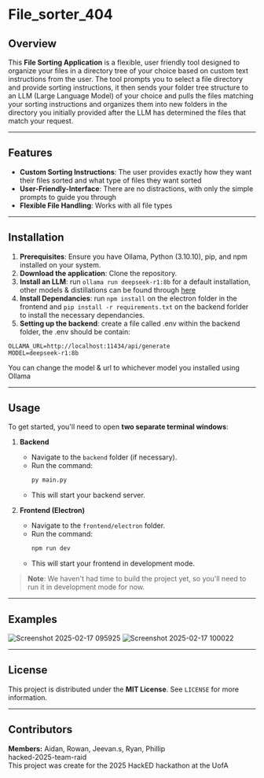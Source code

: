 # File_sorter_404

## Overview
This **File Sorting Application** is a flexible, user friendly tool designed to organize your files in a directory tree of your choice based on custom text instructions from the user. The tool prompts you to select a file directory and provide sorting instructions, it then sends your folder tree structure to an LLM (Large Language Model) of your choice and pulls the files matching your sorting instructions and organizes them into new folders in the directory you initially provided after the LLM has determined the files that match your request.

---

## Features
- **Custom Sorting Instructions**: The user provides exactly how they want their files sorted and what type of files they want sorted
- **User-Friendly-Interface**: There are no distractions, with only the simple prompts to guide you through
- **Flexible File Handling**: Works with all file types

---

## Installation
1. **Prerequisites**: Ensure you have Ollama, Python (3.10.10), pip, and npm installed on your system.
3. **Download the application**: Clone the repository.
4. **Install an LLM**: run `ollama run deepseek-r1:8b` for a default installation, other models & distillations can be found through [here](https://ollama.com/library/)
5. **Install Dependancies**: run `npm install` on the electron folder in the frontend and `pip install -r requirements.txt` on the backend forlder to install the necessary dependancies.
6. **Setting up the backend**: create a file called .env within the backend folder, the .env should be contain: 
```
OLLAMA_URL=http://localhost:11434/api/generate
MODEL=deepseek-r1:8b
```

You can change the model & url to whichever model you installed using Ollama

---

## Usage

To get started, you'll need to open **two separate terminal windows**:

1. **Backend**  
   - Navigate to the `backend` folder (if necessary).  
   - Run the command:
     ```bash
     py main.py
     ```
   - This will start your backend server.

2. **Frontend (Electron)**  
   - Navigate to the `frontend/electron` folder.  
   - Run the command:
     ```bash
     npm run dev
     ```
   - This will start your frontend in development mode.

> **Note**: We haven't had time to build the project yet, so you'll need to run it in development mode for now.

---

## Examples
![Screenshot 2025-02-17 095925](https://github.com/user-attachments/assets/44fe96ae-0d0d-4094-b6f2-1beaa29ab35c)
![Screenshot 2025-02-17 100022](https://github.com/user-attachments/assets/b865c38c-3fab-49ce-ae36-ce38c60f304b)


---

## License
This project is distributed under the **MIT License**. See `LICENSE` for more information.

---

## Contributors
**Members:**
Aidan, Rowan, Jeevan.s, Ryan, Phillip\
hacked-2025-team-raid\
This project was create for the 2025 HackED hackathon at the UofA


